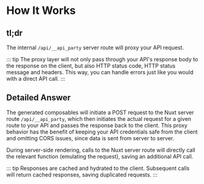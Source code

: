 # How It Works

## tl;dr

The internal `/api/__api_party` server route will proxy your API request.

::: tip
The proxy layer will not only pass through your API's response body to the response on the client, but also HTTP status code, HTTP status message and headers. This way, you can handle errors just like you would with a direct API call.
:::

## Detailed Answer

The generated composables will initiate a POST request to the Nuxt server route `/api/__api_party`, which then initiates the actual request for a given route to your API and passes the response back to the client. This proxy behavior has the benefit of keeping your API credentials safe from the client and omitting CORS issues, since data is sent from server to server.

During server-side rendering, calls to the Nuxt server route will directly call the relevant function (emulating the request), saving an additional API call.

::: tip
Responses are cached and hydrated to the client. Subsequent calls will return cached responses, saving duplicated requests.
:::
